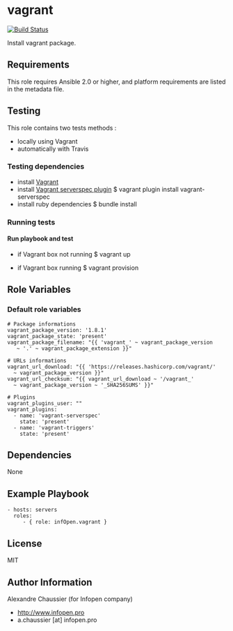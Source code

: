 # vagrant

[![Build Status](https://travis-ci.org/infOpen/ansible-role-vagrant.svg?branch=master)](https://travis-ci.org/infOpen/ansible-role-vagrant)

Install vagrant package.

## Requirements

This role requires Ansible 2.0 or higher,
and platform requirements are listed in the metadata file.

## Testing

This role contains two tests methods :
- locally using Vagrant
- automatically with Travis

### Testing dependencies
- install [Vagrant](https://www.vagrantup.com)
- install [Vagrant serverspec plugin](https://github.com/jvoorhis/vagrant-serverspec)
    $ vagrant plugin install vagrant-serverspec
- install ruby dependencies
    $ bundle install

### Running tests

#### Run playbook and test

- if Vagrant box not running
    $ vagrant up

- if Vagrant box running
    $ vagrant provision

## Role Variables

### Default role variables

    # Package informations
    vagrant_package_version: '1.8.1'
    vagrant_package_state: 'present'
    vagrant_package_filename: "{{ 'vagrant_' ~ vagrant_package_version
       ~ '.' ~ vagrant_package_extension }}"

    # URLs informations
    vagrant_url_download: "{{ 'https://releases.hashicorp.com/vagrant/'
      ~ vagrant_package_version }}"
    vagrant_url_checksum: "{{ vagrant_url_download ~ '/vagrant_'
      ~ vagrant_package_version ~ '_SHA256SUMS' }}"

    # Plugins
    vagrant_plugins_user: ""
    vagrant_plugins:
      - name: 'vagrant-serverspec'
        state: 'present'
      - name: 'vagrant-triggers'
        state: 'present'

## Dependencies

None

## Example Playbook

    - hosts: servers
      roles:
         - { role: infOpen.vagrant }

## License

MIT

## Author Information

Alexandre Chaussier (for Infopen company)
- http://www.infopen.pro
- a.chaussier [at] infopen.pro

